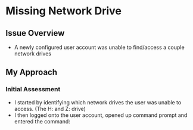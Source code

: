 # Missing Network Drive
## Issue Overview
- A newly configured user account was unable to find/access a couple network drives

## My Approach
### Initial Assessment
- I started by identifying which network drives the user was unable to access. (The H: and Z: drive)
- I then logged onto the user account, opened up command prompt and entered the command: 
